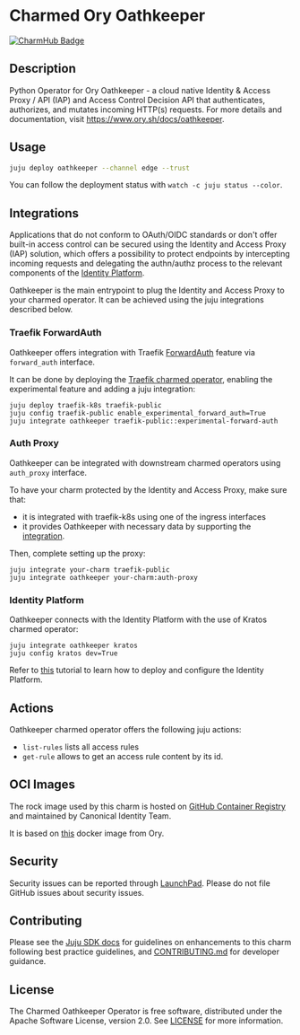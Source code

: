 # Charmed Ory Oathkeeper

[![CharmHub Badge](https://charmhub.io/oathkeeper/badge.svg)](https://charmhub.io/oathkeeper)

## Description

Python Operator for Ory Oathkeeper - a cloud native Identity & Access Proxy / API (IAP) and Access Control Decision API that authenticates, authorizes, and mutates incoming HTTP(s) requests. For more details and documentation, visit https://www.ory.sh/docs/oathkeeper.

## Usage

```bash
juju deploy oathkeeper --channel edge --trust
```

You can follow the deployment status with `watch -c juju status --color`.

## Integrations

Applications that do not conform to OAuth/OIDC standards or don't offer built-in access control
can be secured using the Identity and Access Proxy (IAP) solution,
which offers a possibility to protect endpoints by intercepting incoming requests
and delegating the authn/authz process to the relevant components of the
[Identity Platform](https://charmhub.io/identity-platform).

Oathkeeper is the main entrypoint to plug the Identity and Access Proxy to your charmed operator.
It can be achieved using the juju integrations described below.

### Traefik ForwardAuth

Oathkeeper offers integration with Traefik [ForwardAuth](https://doc.traefik.io/traefik/middlewares/http/forwardauth/) feature
via `forward_auth` interface.

It can be done by deploying the [Traefik charmed operator](https://charmhub.io/traefik-k8s),
enabling the experimental feature and adding a juju integration:
```commandline
juju deploy traefik-k8s traefik-public
juju config traefik-public enable_experimental_forward_auth=True
juju integrate oathkeeper traefik-public::experimental-forward-auth
```

### Auth Proxy

Oathkeeper can be integrated with downstream charmed operators using `auth_proxy` interface.

To have your charm protected by the Identity and Access Proxy, make sure that:
- it is integrated with traefik-k8s using one of the ingress interfaces
- it provides Oathkeeper with necessary data
by supporting the [integration](https://github.com/canonical/oathkeeper-operator/blob/main/lib/charms/oathkeeper/v0/auth_proxy.py).
<!-- TODO: Link to CharmHub docs when published -->

Then, complete setting up the proxy:
```commandline
juju integrate your-charm traefik-public
juju integrate oathkeeper your-charm:auth-proxy
```

### Identity Platform

Oathkeeper connects with the Identity Platform with the use of Kratos charmed operator:
```commandline
juju integrate oathkeeper kratos
juju config kratos dev=True
```

Refer to [this](https://charmhub.io/topics/canonical-identity-platform/tutorials/e2e-tutorial) tutorial
to learn how to deploy and configure the Identity Platform.

## Actions

Oathkeeper charmed operator offers the following juju actions:

- `list-rules` lists all access rules
- `get-rule` allows to get an access rule content by its id.

## OCI Images

The rock image used by this charm is hosted on [GitHub Container Registry](https://ghcr.io/canonical/oathkeeper) and maintained by Canonical Identity Team.

It is based on [this](https://hub.docker.com/r/oryd/oathkeeper) docker image from Ory.

## Security

Security issues can be reported through [LaunchPad](https://wiki.ubuntu.com/DebuggingSecurity#How%20to%20File). Please do not file GitHub issues about security issues.

## Contributing

Please see the [Juju SDK docs](https://juju.is/docs/sdk) for guidelines on enhancements to this
charm following best practice guidelines, and
[CONTRIBUTING.md](https://github.com/canonical/oathkeeper-operator/blob/main/CONTRIBUTING.md) for developer guidance.

## License

The Charmed Oathkeeper Operator is free software, distributed under the Apache Software License, version 2.0. See [LICENSE](https://github.com/canonical/oathkeeper-operator/blob/main/LICENSE) for more information.

